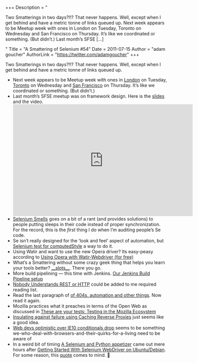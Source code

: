 +++
Description = "<p>Two Smatterings in two days?!!? That never happens. Well, except when I get behind and have a metric tonne of links queued up. Next week appears to be Meetup week with ones in London on Tuesday, Toronto on Wednesday and San Francisco on Thursday. It’s like we coordinated or something. (But didn’t.) Last month’s SFSE […]</p>"
Title = "A Smattering of Selenium #54"
Date = 2011-07-15
Author = "adam goucher"
AuthorLink = "https://twitter.com/adamgoucher"
+++

<p>Two Smatterings in two days?!!? That never happens. Well, except when I get behind and have a metric tonne of links queued up.</p>
<ul>
<li>Next week appears to be Meetup week with ones in <a href="http://www.meetup.com/seleniumlondon/events/25582321/">London</a> on Tuesday, <a href="http://www.meetup.com/Toronto-Selenium-Meetup-Group/events/25352281/">Toronto</a> on Wednesday and <a href="http://www.meetup.com/seleniumsanfrancisco/events/25062091/">San Francisco</a> on Thursday. It&#8217;s like we coordinated or something. (But didn&#8217;t.)</li>
<li>Last month&#8217;s SFSE meetup was on framework design. Here is the <a href="http://www.slideshare.net/saucelabs/test-automation-framework-designs">slides</a> and the video.<br />
<span class="embed-youtube" style="text-align:center; display: block;"><iframe class='youtube-player' type='text/html' width='560' height='349' src='https://www.youtube.com/embed/VBhCt0LQiiw?version=3&#038;rel=1&#038;fs=1&#038;autohide=2&#038;showsearch=0&#038;showinfo=1&#038;iv_load_policy=1&#038;wmode=transparent' allowfullscreen='true' style='border:0;'></iframe></span></li>
<li><a href="http://blog.magneticreason.com/?p=230">Selenium Smells</a> goes on a bit of a rant (and provides solutions) to people putting sleeps in their code instead of proper synchronization. For the record, this is the <i>first</i> thing I do when I&#8217;m auditing people&#8217;s Se code.</li>
<li>Se isn&#8217;t really designed for the &#8216;look and feel&#8217; aspect of automation, but <a href="http://www.practicalweb.co.uk/blog/11/06/28/selenium-test-computedstyle">Selenium test for computedStyle</a> a way to do it.</li>
<li>Using Watir and want to use the new Opera driver? Its easy-peasy according to <a href="http://watirmelon.com/2011/07/08/using-opera-with-watir-webdriver-for-free/">Using Opera with Watir-Webdriver (for free)</a></li>
<li>What&#8217;s a Smattering without some crazy geek thing that helps you learn your tools better? <a href="http://mypythonnotes.wordpress.com/2008/09/04/__slots__/">__slots__</a>. There you go.</li>
<li>More build pipelining &#8212; this time with Jenkins. <a href="http://www.multunus.com/2011/07/continuous-delivery-using-jenkins-build-pipeline/">Our Jenkins Build Pipeline setup</a></li>
<li><a href="http://blog.steveklabnik.com/2011/07/03/nobody-understands-rest-or-http.html">Nobody Understands REST or HTTP</a> could be added to me required reading list.</li>
<li>Read the last paragraph of <a href="http://perze.blogspot.com/2011/07/of-404s-automation-and-other-things.html">of 404s, automation and other things</a>. Now read it again.</li>
<li>Mozilla practices what it preaches in terms of the Open Web as discussed in <a href="http://marlenacompton.com/?p=2342">These are your tests: Testing in the Mozilla Ecosystem</a></li>
<li><a href="http://www.grahambrooks.com/blog/?p=407">Insulating against failure using Caching Reverse Proxies</a> just seems like a good idea.</li>
<li><a href="http://www.thinq.co.uk/2011/7/7/web-devs-optimistic-over-ie10-conditionals-drop/">Web devs optimistic over IE10 conditionals drop</a> seems to be something we-who-deal-with-browsers-and-their-quirks-for-a-living need to be aware of</li>
<li>In a weird bit of timing <a href="http://andialbrecht.de/blog/2011/07/12/a-selenium-and-python-appetizer.html">A Selenium and Python appetizer</a> came out mere hours after <a href="http://coreygoldberg.blogspot.com/2011/07/python-getting-started-with-selenium.html">Getting Started With Selenium WebDriver on Ubuntu/Debian</a>. For some reason, this <a href="http://www.quotationspage.com/quote/22602.html">quote</a> comes to mind. 🙂</li>
</ul>

